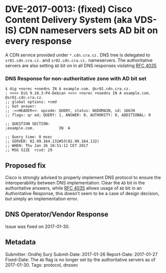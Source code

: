 # DVE-2017-0013: (fixed) Cisco Content Delivery System (aka VDS-IS) CDN nameservers sets AD bit on every response

A CDN service provided under `*.cdn.cra.cz.` DNS tree is delegated to
`sr01.cdn.cra.cz.` and `sr02.cdn.cra.cz.` nameservers.  The
authoritative servers are also setting `AD` bit on in all DNS
responses violating
[RFC 4035](https://tools.ietf.org/html/rfc4035#section-3.1.6)

### DNS Response for non-authoritative zone with AD bit set

```
$ dig +norec +noedns IN A example.com. @sr01.cdn.cra.cz.
; <<>> DiG 9.10.3-P4-Debian <<>> +norec +noedns IN A example.com. @sr01.cdn.cra.cz.
;; global options: +cmd
;; Got answer:
;; ->>HEADER<<- opcode: QUERY, status: NXDOMAIN, id: 16639
;; flags: qr ad; QUERY: 1, ANSWER: 0, AUTHORITY: 0, ADDITIONAL: 0

;; QUESTION SECTION:
;example.com.			IN	A

;; Query time: 0 msec
;; SERVER: 82.99.164.132#53(82.99.164.132)
;; WHEN: Thu Jan 26 10:51:12 CET 2017
;; MSG SIZE  rcvd: 29
```

## Proposed fix

Cisco is strongly advised to properly implement
DNS protocol to ensure the interoperability between DNS
implementation.  Clear the `AD` bit in the authoritative answers,
while [RFC 4035](https://tools.ietf.org/html/rfc4035#section-3.1.6)
allows usage of `AD` bit in an Authoritative Response, this doesn't
seem to be a case of design decision, but simply an implementation
error.

## DNS Operator/Vendor Response

Issue was fixed on 2017-01-30.

## Metadata

Submitter: Ondřej Surý
Submit-Date: 2017-01-26
Report-Date: 2017-01-27
Fixed-Date: The `AD` flag is no longer set by the authoritative servers as of 2017-01-30.
Tags: protocol, dnssec
